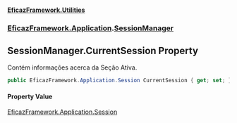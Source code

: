 #### [EficazFramework.Utilities](EficazFrameworkUtilities.md 'EficazFramework Utilities')
### [EficazFramework.Application](EficazFrameworkUtilities.md#EficazFramework_Application 'EficazFramework.Application').[SessionManager](SessionManager.md 'EficazFramework.Application.SessionManager')
## SessionManager.CurrentSession Property
Contém informações acerca da Seção Ativa.  
```csharp
public EficazFramework.Application.Session CurrentSession { get; set; }
```
#### Property Value
[EficazFramework.Application.Session](https://docs.microsoft.com/en-us/dotnet/api/EficazFramework.Application.Session 'EficazFramework.Application.Session')
